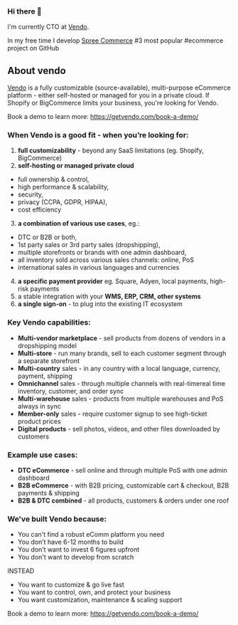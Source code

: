 ### Hi there 👋

I'm currently CTO at [Vendo](https://getvendo.com?utm_source=damian_github).

In my free time I develop [Spree Commerce](https://spreecommerce.org) #3 most popular #ecommerce project on GitHub

## About vendo

[Vendo](https://getvendo.com?utm_source=vendo_github) is a fully customizable (source-available), multi-purpose eCommerce platform - either self-hosted or managed for you in a private cloud. If Shopify or BigCommerce limits your business, you're looking for Vendo.

Book a demo to learn more: https://getvendo.com/book-a-demo/

### When Vendo is a good fit - when you’re looking for:
1) **full customizability** - beyond any SaaS limitations (eg. Shopify, BigCommerce)
2) **self-hosting or managed private cloud**
+ full ownership & control, 
+ high performance & scalability, 
+ security, 
+ privacy (CCPA, GDPR, HIPAA),
+ cost efficiency
3) **a combination of various use cases**, eg.: 
+ DTC or B2B or both, 
+ 1st party sales or 3rd party sales (dropshipping), 
+ multiple storefronts or brands with one admin dashboard, 
+ all inventory sold across various sales channels: online, PoS
+ international sales in various languages and currencies
4) **a specific payment provider** eg. Square, Adyen, local payments, high-risk payments
5) a stable integration with your **WMS, ERP, CRM, other systems** 
6) **a single sign-on** - to plug into the existing IT ecosystem


### Key Vendo capabilities:
+ **Multi-vendor marketplace** - sell products from dozens of vendors in a dropshipping model
+ **Multi-store** - run many brands, sell to each customer segment through a separate storefront
+ **Multi-country** sales - in any country with a local language, currency, payment, shipping 
+ **Omnichannel** sales - through multiple channels with real-timereal time inventory, customer, and order sync 
+ **Multi-warehouse** sales - products from multiple warehouses and PoS always in sync
+ **Member-only** sales - require customer signup to see high-ticket product prices 
+ **Digital products** - sell photos, videos, and other files downloaded by customers


### Example use cases:
+ **DTC eCommerce** - sell online and through multiple PoS with one admin dashboard 
+ **B2B eCommerce** - with B2B pricing, customizable cart & checkout, B2B payments & shipping
+ **B2B & DTC combined** - all products, customers & orders under one roof 

### We've built Vendo because:
- You can't find a robust eComm platform you need
- You don’t have 6-12 months to build
- You don’t want to invest 6 figures upfront
- You don't want to develop from scratch

INSTEAD
+ You want to customize & go live fast
+ You want to control, own, and protect your business
+ You want customization, maintenance & scaling support 

Book a demo to learn more: https://getvendo.com/book-a-demo/
